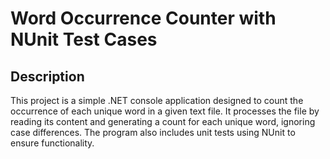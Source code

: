 # Word Occurrence Counter with NUnit Test Cases

## Description
This project is a simple .NET console application designed to count the occurrence of each unique word in a given text file. It processes the file by reading its content and generating a count for each unique word, ignoring case differences. The program also includes unit tests using NUnit to ensure functionality.
